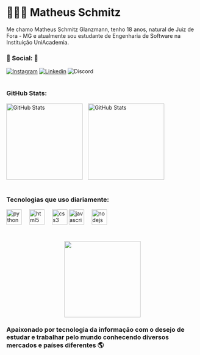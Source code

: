 # 👨🏻‍💻 Matheus Schmitz

Me chamo Matheus Schmitz Glanzmann, tenho 18 anos, natural de Juiz de Fora - MG e atualmente sou estudante de Engenharia de Software na Instituição UniAcademia.
### 📱 Social: 📱

[![Instagram](https://img.shields.io/badge/Instagram-E4405F.svg?style=for-the-badge&logo=Instagram&logoColor=white)](https://www.instagram.com/glanzmann.100/)
[![Linkedin](https://img.shields.io/badge/LinkedIn-0A66C2.svg?style=for-the-badge&logo=LinkedIn&logoColor=white)](https://www.linkedin.com/in/matheus-schmitz-59324929a/)
![Discord](https://img.shields.io/badge/Discord-5865F2.svg?style=for-the-badge&logo=Discord&logoColor=white)

#
### GitHub Stats:
<img
        align-itens
        alt="GitHub Stats"
        height="200"
        style="padding-right: 10px;"
        src="https://github-readme-stats.vercel.app/api?username=Glanzmann100&show_icons=true&theme=tokyonight&include_all_commits=true&locale=pt-br"
    />
<img 
        alt="GitHub Stats"
        height="200"
        style="padding-right: 10px;"
        src="https://github-readme-stats.vercel.app/api/top-langs/?username=Glanzmann100&theme=tokyonight&title=Tecnologiaincludelangs_count=8"
/>

#
### Tecnologias que uso diariamente:


<div align="left">
  <img src="https://cdn.jsdelivr.net/gh/devicons/devicon/icons/python/python-original.svg" height="40" alt="python logo"  />
  <img width="12" />
  <img src="https://cdn.jsdelivr.net/gh/devicons/devicon/icons/html5/html5-original.svg" height="40" alt="html5 logo"  />
  <img width="12" />
  <img src="https://cdn.jsdelivr.net/gh/devicons/devicon/icons/css3/css3-original.svg" height="40" alt="css3 logo"  />
  <img src="https://cdn.jsdelivr.net/gh/devicons/devicon/icons/javascript/javascript-original.svg" height="40" alt="javascript logo"  />
  <img width="12" />
  <img src="https://cdn.jsdelivr.net/gh/devicons/devicon/icons/nodejs/nodejs-original.svg" height="40" alt="nodejs logo"  />
</div>

#
<div align="center">
  <img height="200" src="https://i.imgflip.com/65efzo.gif"  />
</div>

###

### Apaixonado por tecnologia da informação com o desejo de estudar e trabalhar pelo mundo conhecendo diversos mercados e países diferentes 🌎
